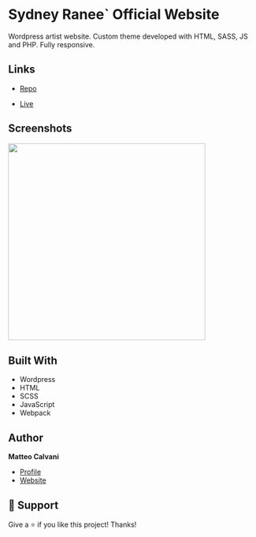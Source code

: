 # Sydney Ranee` Official Website

<p>Wordpress artist website. Custom theme developed with HTML, SASS, JS and PHP. Fully responsive.</p>

## Links

- [Repo](https://github.com/1987mat/Sydney_Ranee_Official 'Repo')

- [Live](https://sydneyranee.com 'Live View')

## Screenshots

<img src="https://user-images.githubusercontent.com/64235918/206808893-42789895-a63e-49f2-845c-713f7e173a34.png" width="400"/>

## Built With

- Wordpress
- HTML
- SCSS
- JavaScript
- Webpack

## Author

**Matteo Calvani**

- [Profile](https://github.com/1987mat 'Matteo Calvani')
- [Website](https://1987mat.github.io/Portfolio_Site/ 'Welcome')

## 🤝 Support

Give a ⭐️ if you like this project! Thanks!
